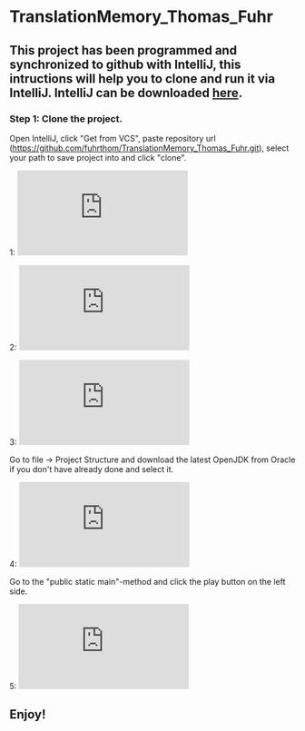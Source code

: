# TranslationMemory_Thomas_Fuhr


## This project has been programmed and synchronized to github with IntelliJ, this intructions will help you to clone and run it via IntelliJ. IntelliJ can be downloaded [here](https://www.jetbrains.com/de-de/idea/download/#section=mac). 

### Step 1: Clone the project.

Open IntelliJ, click "Get from VCS", paste repository url (https://github.com/fuhrthom/TranslationMemory_Thomas_Fuhr.git), select your path to save project into and click "clone".

1:
![alt text](https://github.com/fuhrthom/TranslationMemory_Thomas_Fuhr/blob/master/getFromVCS1.pdf)

2:
![alt text](https://github.com/fuhrthom/TranslationMemory_Thomas_Fuhr/blob/master/getFromVCS2.pdf)

3:
![alt text](https://github.com/fuhrthom/TranslationMemory_Thomas_Fuhr/blob/master/getFromVCS3.pdf)

Go to file -> Project Structure and download the latest OpenJDK from Oracle if you don't have already done and select it.

4:
![alt text](https://github.com/fuhrthom/TranslationMemory_Thomas_Fuhr/blob/master/downloadLatestJDK.pdf)

Go to the "public static main"-method and click the play button on the left side.

5:
![alt text](https://github.com/fuhrthom/TranslationMemory_Thomas_Fuhr/blob/master/runMAIN.pdf)

## Enjoy!
